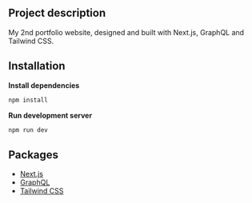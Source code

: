 ## Project description
My 2nd portfolio website, designed and built with Next.js, GraphQL and Tailwind CSS.

## Installation
**Install dependencies**
```bash
npm install
```

**Run development server**
```bash
npm run dev
```

## Packages
- [Next.js](https://nextjs.org/docs)
- [GraphQL](https://www.apollographql.com/docs)
- [Tailwind CSS](https://tailwindcss.com/docs)
